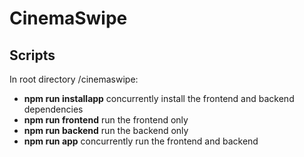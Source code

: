 # CinemaSwipe

## Scripts
In root directory /cinemaswipe:
- **npm run installapp** concurrently install the frontend and backend dependencies
- **npm run frontend** run the frontend only
- **npm run backend** run the backend only
- **npm run app** concurrently run the frontend and backend